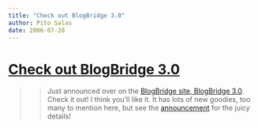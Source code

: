 ```yaml
---
title: "Check out BlogBridge 3.0"
author: Pito Salas
date: 2006-07-28
---
```

# [Check out BlogBridge 3.0](None)



>>

>> Just announced over on the [BlogBridge site, BlogBridge
3.0](<http://www.blogbridge.com/archives/2006/07/announcing_blog_3.php>).
Check it out! I think you'll like it. It has lots of new goodies, too many to
mention here, but see the
[announcement](<http://www.blogbridge.com/archives/2006/07/announcing_blog_3.php>)
for the juicy details!


